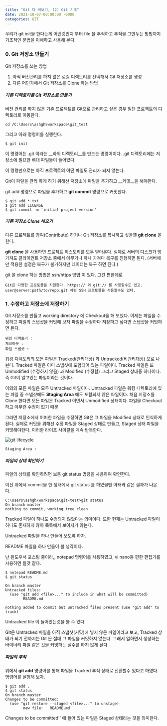 ```yaml
---
title: "Git 다 써보기, (2) Git 기초"
date: 2021-10-07-00:00:00 -0000
categories: GIT
---
```


우리가 git init을 한다는게 어떤것인지 부터 file 을 추적하고 추적을 그만두는 방법까지 기초적인 문법을 이해하고 사용해 본다.


### 0. Git 저장소 만들기

Git 저장소를 쓰는 방법
1. 아직 버전관리를 하지 않은 로컬 디렉토리를 선택해서 Git 저장소를 생성
2. 다른 어딘가에서 Git 저장소를 Clone 하는 방법

##### 기존 디렉토리를 Git 저장소로 만들기
버전 관리를 하지 않은 기존 프로젝트를 Git으로 관리하고 싶은 경우
일단 프로젝트의 디렉토리로 이동한다.

```text
cd /C:\Users\ashgh\workspace\git_test
```

그리고 아래 명령어를 실행한다.
```text
$ git init
```

이 명령어는 .git 이라는 __하위 디렉토리__를 만드는 명령어이다. .git 디렉토리에는 저장소에 필요한 뼈대 파일들이 들어있다.

이 명령만으로는 아직 프로젝트의 어떤 파일도 관리가 되지 않는다. 

Git이 파일을 관리 하게 하기 위해선 저장소에 파일을 추가하고 __커밋__을 해야한다. 

git add 명령으로 파일을 추가하고 __git commit__ 명령으로 커밋한다.

```text
$ git add *.txt
$ git add LICENSE
$ git commit -m 'initial project version'
```

##### 기존 저장소 Clone 해오기
다른 프로젝트를 참여(Contribute) 하거나 Git 저장소를 복사하고 싶을떈 __git clone__ 을 한다.

__git clone__ 을 사용하면 프로젝트 히스토리를 모두 받아온다. 실제로 서버의 디스크가 망가져도 클라이언트 저장소 중에서 아무거나 하나 가져다 복구를 진행하면 된다.
(서버에만 적용한 설정은 복구가 불가하지만 데이터는 복구 하면 된다.)

git 을 clone 하는 방법은 ssh/https 방법 이 있다. 그건 편한데로
```text
Git은 다양한 프로토콜을 지원한다. https:// 외 git:// 를 사용할수도 있고. 
user@server:path/to/repo.git 처럼 SSH 프로토콜을 사용할수도 있다.
```

### 1. 수정하고 저장소에 저장하기

Git 저장소를 만들고 working directory 에 Checkout을 해 보았다. 
이제는 파일을 수정하고 파일의 스냅샷을 커밋해 보자
파일을 수정하다 저장하고 싶다면 스냅샷을 커밋하면 된다.

```text
워킹 디렉토리 :
체크아웃 :
파일 스냅샷 :
```
워킹 디렉토리의 모든 파일은 Tracked(관리대상) 과 Untracked(비관리대상) 으로 나뉜다.
Tracked 파일은 이미 스냅샷에 포함되어 있는 파일이다. Tracked 파일은 또 Unmodified (수정하지 않음) 과 Modified (수정함) 그리고 Staged 상태중 하나이다.
즉 Git이 알고있는 파일이라는 것이다.

이외의 모든 파일은 모두 Untracked 파일이다. Untracked 파일은 워킹 디렉토리에 있는 파일 중 스냅샷에도 __Staging Area__ 에도 포함되지 않은 파일이다. 
처음 저장소를 Clone 한다면 모든 파일은 Tracked 이면서 Unmodified 상태이다. 파일을 Checkout 하고 아무런 수정이 없기 때문

그러면 저장소에서 어떠한 파일을 수정하면 Git은 그 파일을 Modified 상태로 인식하게 된다. 
실제로 커밋을 위해선 수정 파일을 Staged 상태로 만들고, Staged 상태 파일을 커밋해야한다. 
이러한 라이프 사이클을 계속 반복한다.

![git lifecycle](https://git-scm.com/book/en/v2/images/lifecycle.png)

```text
Staging Area : 
```

##### 파일의 상태 확인하기
파일의 상태를 확인하려면 보통 git status 명령을 사용하여 확인한다. 

이전 위에서 commit을 한 생태에서 git status 를 하였을땐 아래와 같은 결과가 나온다.
```text
C:\Users\ashgh\workspace\git-test>git status
On branch master
nothing to commit, working tree clean
```

Tracked 파일이 하나도 수정되지 않았다는 의미이다. 또한 현재는 Untracked 파일이 하나도 존재하지 않아 목록에서 보이지가 않는다.

Untracked 파일을 하나 만들어 보도록 하자.

README 파일을 하나 만들어 볼 생각이다.

난 윈도우서 포스팅 중이라,, notepad 명령어를 사용하였고, vi nano등 편한 편집기를 사용하면 될것 같다.
```text
$ notepad README.md
$ git status

On branch master
Untracked files:
  (use "git add <file>..." to include in what will be committed)
        README.md

nothing added to commit but untracked files present (use "git add" to track)
```
Untracked file 이 들어있는것을 볼 수 있다.

Git은 Untracked 파일을 아직 스냅샷(커밋)에 넣지 않은 파일이라고 보고, Tracked 상태가 되기 전까지는 Git 은 절대 그 파일을 커밋하지 않는다.
그래서 일하면서 생성하는 바이너리 파일 같은 것을 커밋하는 실수를 하지 않게 된다.

##### 파일의 추적

위에서 __git add__ 명령어를 통해 파일을 Tracked 추적 상태로 전환할수 있다고 하였다. 명령어를 실행해 보자.
```text
$ git add .
$ git status
On branch master
Changes to be committed:
  (use "git restore --staged <file>..." to unstage)
        new file:   README.md
```

Changes to be committed'' 에 들어 있는 파일은 Staged 상태라는 것을 의미한다.
